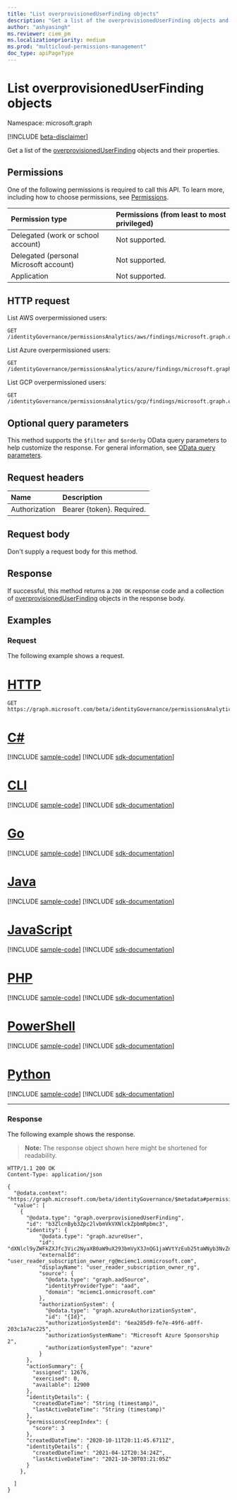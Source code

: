 ```yaml
---
title: "List overprovisionedUserFinding objects"
description: "Get a list of the overprovisionedUserFinding objects and their properties."
author: "ashyasingh"
ms.reviewer: ciem_pm
ms.localizationpriority: medium
ms.prod: "multicloud-permissions-management"
doc_type: apiPageType
---
```


# List overprovisionedUserFinding objects
Namespace: microsoft.graph

[!INCLUDE [beta-disclaimer](../../includes/beta-disclaimer.md)]

Get a list of the [overprovisionedUserFinding](../resources/overprovisioneduserfinding.md) objects and their properties.

## Permissions

One of the following permissions is required to call this API. To learn more, including how to choose permissions, see [Permissions](/graph/permissions-reference).

|Permission type|Permissions (from least to most privileged)|
|:---|:---|
|Delegated (work or school account)|Not supported.|
|Delegated (personal Microsoft account)|Not supported.|
|Application|Not supported.|


## HTTP request

List AWS overpermissioned users:
<!-- {
  "blockType": "ignored"
}
-->
``` http
GET /identityGovernance/permissionsAnalytics/aws/findings/microsoft.graph.overprovisionedUserFinding
```

List Azure overpermissioned users:
<!-- {
  "blockType": "ignored"
}
-->
``` http
GET /identityGovernance/permissionsAnalytics/azure/findings/microsoft.graph.overprovisionedUserFinding
```

List GCP overpermissioned users:
<!-- {
  "blockType": "ignored"
}
-->
``` http
GET /identityGovernance/permissionsAnalytics/gcp/findings/microsoft.graph.overprovisionedUserFinding
```

## Optional query parameters

This method supports the `$filter` and `$orderby` OData query parameters to help customize the response. For general information, see [OData query parameters](/graph/query-parameters).

## Request headers

|Name|Description|
|:---|:---|
|Authorization|Bearer {token}. Required.|

## Request body
Don't supply a request body for this method.

## Response

If successful, this method returns a `200 OK` response code and a collection of [overprovisionedUserFinding](../resources/overprovisioneduserfinding.md) objects in the response body.

## Examples

### Request

The following example shows a request.
# [HTTP](#tab/http)
<!-- {
  "blockType": "request",
  "name": "list_overprovisioneduserfinding"
}
-->
``` http
GET https://graph.microsoft.com/beta/identityGovernance/permissionsAnalytics/azure/findings/microsoft.graph.overprovisionedUserFinding
```

# [C#](#tab/csharp)
[!INCLUDE [sample-code](../includes/snippets/csharp/list-overprovisioneduserfinding-csharp-snippets.md)]
[!INCLUDE [sdk-documentation](../includes/snippets/snippets-sdk-documentation-link.md)]

# [CLI](#tab/cli)
[!INCLUDE [sample-code](../includes/snippets/cli/list-overprovisioneduserfinding-cli-snippets.md)]
[!INCLUDE [sdk-documentation](../includes/snippets/snippets-sdk-documentation-link.md)]

# [Go](#tab/go)
[!INCLUDE [sample-code](../includes/snippets/go/list-overprovisioneduserfinding-go-snippets.md)]
[!INCLUDE [sdk-documentation](../includes/snippets/snippets-sdk-documentation-link.md)]

# [Java](#tab/java)
[!INCLUDE [sample-code](../includes/snippets/java/list-overprovisioneduserfinding-java-snippets.md)]
[!INCLUDE [sdk-documentation](../includes/snippets/snippets-sdk-documentation-link.md)]

# [JavaScript](#tab/javascript)
[!INCLUDE [sample-code](../includes/snippets/javascript/list-overprovisioneduserfinding-javascript-snippets.md)]
[!INCLUDE [sdk-documentation](../includes/snippets/snippets-sdk-documentation-link.md)]

# [PHP](#tab/php)
[!INCLUDE [sample-code](../includes/snippets/php/list-overprovisioneduserfinding-php-snippets.md)]
[!INCLUDE [sdk-documentation](../includes/snippets/snippets-sdk-documentation-link.md)]

# [PowerShell](#tab/powershell)
[!INCLUDE [sample-code](../includes/snippets/powershell/list-overprovisioneduserfinding-powershell-snippets.md)]
[!INCLUDE [sdk-documentation](../includes/snippets/snippets-sdk-documentation-link.md)]

# [Python](#tab/python)
[!INCLUDE [sample-code](../includes/snippets/python/list-overprovisioneduserfinding-python-snippets.md)]
[!INCLUDE [sdk-documentation](../includes/snippets/snippets-sdk-documentation-link.md)]

---

### Response

The following example shows the response.
>**Note:** The response object shown here might be shortened for readability.
<!-- {
  "blockType": "response",
  "truncated": true,
  "@odata.type": "Collection(microsoft.graph.overprovisionedUserFinding)"
}
-->
``` http
HTTP/1.1 200 OK
Content-Type: application/json

{
  "@odata.context": "https://graph.microsoft.com/beta/identityGovernance/$metadata#permissionsAnalytics/azure/findings/microsoft.graph.overprovisionedUserFinding",
  "value": [
    {
      "@odata.type": "graph.overprovisionedUserFinding",
      "id": "b3ZlcnByb3Zpc2lvbmVkVXNlckZpbmRpbmc3",
      "identity": {
          "@odata.type": "graph.azureUser",
          "id": "dXNlcl9yZWFkZXJfc3Vic2NyaXB0aW9uX293bmVyX3JnQG1jaWVtYzEub25taWNyb3NvZnQuY29t",
          "externalId": "user_reader_subscription_owner_rg@mciemc1.onmicrosoft.com",
          "displayName": "user_reader_subscription_owner_rg",
          "source": {
            "@odata.type": "graph.aadSource",
            "identityProviderType": "aad",
            "domain": "mciemc1.onmicrosoft.com"
          },
          "authorizationSystem": {
            "@odata.type": "graph.azureAuthorizationSystem",
            "id": "{Id}",
            "authorizationSystemId": "6ea285d9-fe7e-49f6-a0ff-203c1a7ac225",
            "authorizationSystemName": "Microsoft Azure Sponsorship 2",
            "authorizationSystemType": "azure"
          }
      },
      "actionSummary": {
        "assigned": 12676,
        "exercised": 0,
        "available": 12900
      },
      "identityDetails": {
        "createdDateTime": "String (timestamp)",
        "lastActiveDateTime": "String (timestamp)"
      },
      "permissionsCreepIndex": {
        "score": 3
      },
      "createdDateTime": "2020-10-11T20:11:45.6711Z",
      "identityDetails": {
        "createdDateTime": "2021-04-12T20:34:24Z",
        "lastActiveDateTime": "2021-10-30T03:21:05Z"
      }
    },

  ]
}
```

